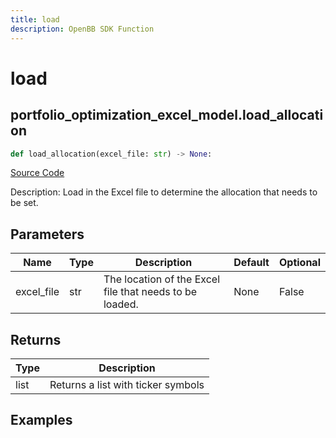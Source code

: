 ```yaml
---
title: load
description: OpenBB SDK Function
---
```


# load

## portfolio_optimization_excel_model.load_allocation

```python title='openbb_terminal/portfolio/portfolio_optimization/excel_model.py'
def load_allocation(excel_file: str) -> None:
```
[Source Code](https://github.com/OpenBB-finance/OpenBBTerminal/tree/main/openbb_terminal/portfolio/portfolio_optimization/excel_model.py#L54)

Description: Load in the Excel file to determine the allocation that needs to be set.

## Parameters

| Name | Type | Description | Default | Optional |
| ---- | ---- | ----------- | ------- | -------- |
| excel_file | str | The location of the Excel file that needs to be loaded. | None | False |

## Returns

| Type | Description |
| ---- | ----------- |
| list | Returns a list with ticker symbols |

## Examples

